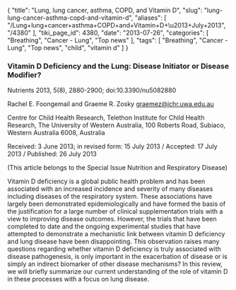 {
    "title": "Lung, lung cancer, asthma, COPD, and Vitamin D",
    "slug": "lung-lung-cancer-asthma-copd-and-vitamin-d",
    "aliases": [
        "/Lung+lung+cancer+asthma+COPD+and+Vitamin+D+\u2013+July+2013",
        "/4380"
    ],
    "tiki_page_id": 4380,
    "date": "2013-07-26",
    "categories": [
        "Breathing",
        "Cancer - Lung",
        "Top news"
    ],
    "tags": [
        "Breathing",
        "Cancer - Lung",
        "Top news",
        "child",
        "vitamin d"
    ]
}


### Vitamin D Deficiency and the Lung: Disease Initiator or Disease Modifier?

Nutrients 2013, 5(8), 2880-2900; doi:10.3390/nu5082880 

Rachel E. Foongemail and Graeme R. Zosky graemez@ichr.uwa.edu.au

Centre for Child Health Research, Telethon Institute for Child Health Research, The University of Western Australia, 100 Roberts Road, Subiaco, Western Australia 6008, Australia

Received: 3 June 2013; in revised form: 15 July 2013 / Accepted: 17 July 2013 / Published: 26 July 2013

(This article belongs to the Special Issue Nutrition and Respiratory Disease)

Vitamin D deficiency is a global public health problem and has been associated with an increased incidence and severity of many diseases including diseases of the respiratory system. These associations have largely been demonstrated epidemiologically and have formed the basis of the justification for a large number of clinical supplementation trials with a view to improving disease outcomes. However, the trials that have been completed to date and the ongoing experimental studies that have attempted to demonstrate a mechanistic link between vitamin D deficiency and lung disease have been disappointing. This observation raises many questions regarding whether vitamin D deficiency is truly associated with disease pathogenesis, is only important in the exacerbation of disease or is simply an indirect biomarker of other disease mechanisms? In this review, we will briefly summarize our current understanding of the role of vitamin D in these processes with a focus on lung disease.
